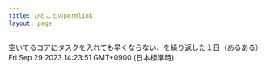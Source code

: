 ```yaml
---
title: ひとことのpermlink
layout: page
---
```

<div class="box" dt="1695965031796">
  空いてるコアにタスクを入れても早くならない、を繰り返した１日（あるある）
  <div class="content is-small">Fri Sep 29 2023 14:23:51 GMT+0900 (日本標準時)</div>
</div>